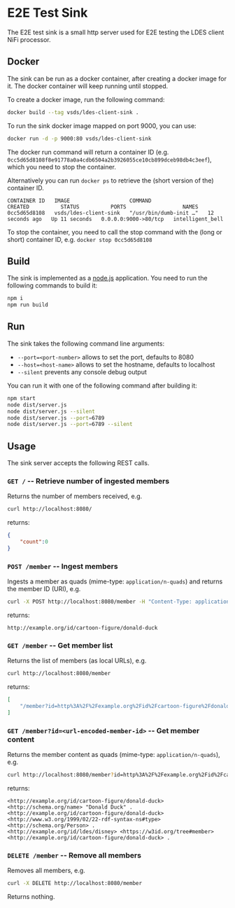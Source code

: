 # E2E Test Sink
The E2E test sink is a small http server used for E2E testing the LDES client NiFi processor.

## Docker
The sink can be run as a docker container, after creating a docker image for it. The docker container will keep running until stopped.

To create a docker image, run the following command:
```bash
docker build --tag vsds/ldes-client-sink .
```

To run the sink docker image mapped on port 9000, you can use:
```bash
docker run -d -p 9000:80 vsds/ldes-client-sink
```

The docker run command will return a container ID (e.g. `0cc5d65d8108f8e91778a0a4cdb6504a2b3926055ce10cb899dceb98db4c3eef`), which you need to stop the container.

Alternatively you can run `docker ps` to retrieve the (short version of the) container ID.
 ```
CONTAINER ID   IMAGE                   COMMAND                  CREATED          STATUS          PORTS                  NAMES
0cc5d65d8108   vsds/ldes-client-sink   "/usr/bin/dumb-init …"   12 seconds ago   Up 11 seconds   0.0.0.0:9000->80/tcp   intelligent_bell
 ```
To stop the container, you need to call the stop command with the (long or short) container ID, e.g. `docker stop 0cc5d65d8108`

## Build
The sink is implemented as a [node.js](https://nodejs.org/en/) application.
You need to run the following commands to build it:
```bash
npm i
npm run build
```

## Run
The sink takes the following command line arguments:
* `--port=<port-number>` allows to set the port, defaults to 8080
* `--host=<host-name>` allows to set the hostname, defaults to localhost
* `--silent` prevents any console debug output

You can run it with one of the following command after building it:
```bash
npm start
node dist/server.js
node dist/server.js --silent
node dist/server.js --port=6789
node dist/server.js --port=6789 --silent
```

## Usage
The sink server accepts the following REST calls.

### `GET /` -- Retrieve number of ingested members
Returns the number of members received, e.g.
```bash
curl http://localhost:8080/
```
returns:
```json
{
    "count":0
}
```

### `POST /member` -- Ingest members
Ingests a member as quads (mime-type: `application/n-quads`) and returns the member ID (URI), e.g.
```bash
curl -X POST http://localhost:8080/member -H "Content-Type: application/n-quads" -d "@donald-duck.nq"
```
returns:
```
http://example.org/id/cartoon-figure/donald-duck
```

### `GET /member` -- Get member list
Returns the list of members (as local URLs), e.g.
```bash
curl http://localhost:8080/member
```
returns:
```json
[
    "/member?id=http%3A%2F%2Fexample.org%2Fid%2Fcartoon-figure%2Fdonald-duck"
]
```

### `GET /member?id=<url-encoded-member-id>` -- Get member content
Returns the member content as quads (mime-type: `application/n-quads`), e.g.
```bash
curl http://localhost:8080/member?id=http%3A%2F%2Fexample.org%2Fid%2Fcartoon-figure%2Fdonald-duck
```
returns:
```
<http://example.org/id/cartoon-figure/donald-duck> <http://schema.org/name> "Donald Duck" .
<http://example.org/id/cartoon-figure/donald-duck> <http://www.w3.org/1999/02/22-rdf-syntax-ns#type> <http://schema.org/Person> .
<http://example.org/id/ldes/disney> <https://w3id.org/tree#member> <http://example.org/id/cartoon-figure/donald-duck> .
```

### `DELETE /member` -- Remove all members
Removes all members, e.g.
```bash
curl -X DELETE http://localhost:8080/member
```
Returns nothing.
